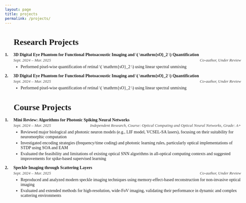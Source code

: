 ```yaml
---
layout: page
title: projects
permalink: /projects/
---
```


<h1> 🔬 Research Projects  </h1>

<html lang="en">
<head>
  <meta charset="UTF-8">
  <title>CV Entry</title>
  <script src="https://polyfill.io/v3/polyfill.min.js?features=es6"></script>
  <script id="MathJax-script" async
    src="https://cdn.jsdelivr.net/npm/mathjax@3/es5/tex-mml-chtml.js">
  </script>
  <style>
    body {
      font-family: 'Georgia', serif;
      margin: 40px;
      max-width: 800px;
    }

    .project-entry {
      margin-bottom: 24px;
    }

    .entry-header {
      display: flex;
      align-items: baseline;
    }

    .entry-number {
      font-weight: bold;
      margin-right: 8px;
      min-width: 20px;
    }

    .entry-title {
      font-weight: bold;
      white-space: nowrap; /* Prevents awkward word break */
      flex: 1;
    }

    .entry-meta {
      display: flex;
      justify-content: space-between;
      font-style: italic;
      font-size: 0.95em;
      color: #444;
      margin-left: 28px;
      margin-top: 2px;
    }

    .entry-details {
      margin-left: 28px;
      margin-top: 6px;
    }

    .entry-details li {
      margin-bottom: 4px;
    }

    /* Optional: let title shrink on small screens */
    @media (max-width: 700px) {
      .entry-title {
        white-space: normal;
      }
    }
  </style>
</head>
<body>

<div class="project-entry">
  <div class="entry-header">
    <div class="entry-number">1.</div>
    <div class="entry-title">
      3D Digital Eye Phantom for Functional Photoacoustic Imaging and \( \mathrm{sO}_2 \) Quantification
    </div>
  </div>
  <div class="entry-meta">
    <div>Sept. 2024 – Mar. 2025</div>
    <div>Co-author, Under Review</div>
  </div>
  <ul class="entry-details">
    <li>Performed pixel-wise quantification of retinal \( \mathrm{sO}_2 \) using linear spectral unmixing</li>
  </ul>
</div>

<div class="project-entry">
  <div class="entry-header">
    <div class="entry-number">2.</div>
    <div class="entry-title">
      3D Digital Eye Phantom for Functional Photoacoustic Imaging and \( \mathrm{sO}_2 \) Quantification
    </div>
  </div>
  <div class="entry-meta">
    <div>Sept. 2024 – Mar. 2025</div>
    <div>Co-author, Under Review</div>
  </div>
  <ul class="entry-details">
    <li>Performed pixel-wise quantification of retinal \( \mathrm{sO}_2 \) using linear spectral unmixing</li>
  </ul>
</div>








<h1> 📃 Course Projects  </h1>


<html lang="en">
<head>
  <meta charset="UTF-8">
  <title>CV Entry</title>
  <script src="https://polyfill.io/v3/polyfill.min.js?features=es6"></script>
  <script id="MathJax-script" async
    src="https://cdn.jsdelivr.net/npm/mathjax@3/es5/tex-mml-chtml.js">
  </script>
  <style>
    body {
      font-family: 'Georgia', serif;
      margin: 40px;
      max-width: 800px;
    }

    .project-entry {
      margin-bottom: 24px;
    }

    .entry-header {
      display: flex;
      align-items: baseline;
    }

    .entry-number {
      font-weight: bold;
      margin-right: 8px;
      min-width: 20px;
    }

    .entry-title {
      font-weight: bold;
      white-space: nowrap; /* Prevents awkward word break */
      flex: 1;
    }

    .entry-meta {
      display: flex;
      justify-content: space-between;
      font-style: italic;
      font-size: 0.95em;
      color: #444;
      margin-left: 28px;
      margin-top: 2px;
    }

    .entry-details {
      margin-left: 28px;
      margin-top: 6px;
    }

    .entry-details li {
      margin-bottom: 4px;
    }

    /* Optional: let title shrink on small screens */
    @media (max-width: 700px) {
      .entry-title {
        white-space: normal;
      }
    }
  </style>
</head>
<body>

<div class="project-entry">
  <div class="entry-header">
    <div class="entry-number">1.</div>
    <div class="entry-title">
      Mini Review: Algorithms for Photonic Spiking Neural Networks
    </div>
  </div>
  <div class="entry-meta">
    <div>Sept. 2024 – Mar. 2025</div>
    <div>Independent Research, Course: Optical Computing and Optical Neural Networks, Grade: A+</div>
  </div>
  <ul class="entry-details">
    <li>Reviewed major biological and photonic neuron models (e.g., LIF model, VCSEL-SA lasers), focusing on their suitability for neuromorphic computation</li>
    <li>Investigated encoding strategies (frequency/time coding) and photonic learning rules, particularly optical implementations of STDP using SOA and EAM</li>
    <li>Evaluated the feasibility and limitations of existing optical SNN algorithms in all-optical computing contexts and suggested improvements for spike-based supervised learning</li>
  </ul>
</div>


<div class="project-entry">
  <div class="entry-header">
    <div class="entry-number">2.</div>
    <div class="entry-title">
      Speckle Imaging through Scattering Layers
    </div>
  </div>
  <div class="entry-meta">
    <div>Sept. 2024 – Mar. 2025</div>
    <div>Co-author, Under Review</div>
  </div>
  <ul class="entry-details">
    <li>Reproduced and analyzed modern speckle imaging techniques using memory-effect-based reconstruction for non-invasive optical imaging</li>
    <li>Evaluated and extended methods for high-resolution, wide-FoV imaging, validating their performance in dynamic and complex scattering environments</li>
  </ul>
</div>







